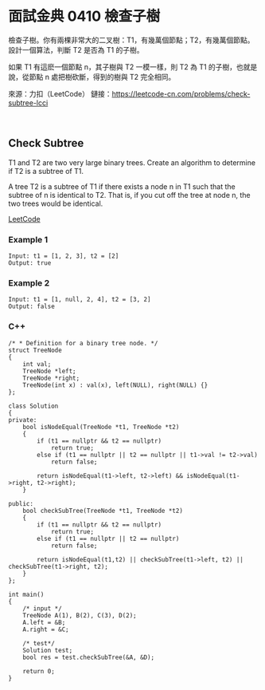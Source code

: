 # 面試金典 0410 檢查子樹

檢查子樹。你有兩棵非常大的二叉樹：T1，有幾萬個節點；T2，有幾萬個節點。設計一個算法，判斷 T2 是否為 T1 的子樹。

如果 T1 有這麽一個節點 n，其子樹與 T2 一模一樣，則 T2 為 T1 的子樹，也就是說，從節點 n 處把樹砍斷，得到的樹與 T2 完全相同。

來源：力扣（LeetCode）
鏈接：https://leetcode-cn.com/problems/check-subtree-lcci


 
##  Check Subtree
T1 and T2 are two very large binary trees. Create an algorithm to determine if T2 is a subtree of T1.

A tree T2 is a subtree of T1 if there exists a node n in T1 such that the subtree of n is identical to T2. That is, if you cut off the tree at node n, the two trees would be identical.

[LeetCode](https://leetcode-cn.com/problems/check-subtree-lcci)


### Example 1

```
Input: t1 = [1, 2, 3], t2 = [2]
Output: true
```

### Example 2

```
Input: t1 = [1, null, 2, 4], t2 = [3, 2]
Output: false
```

### C++ 


```
/* * Definition for a binary tree node. */
struct TreeNode
{
    int val;
    TreeNode *left;
    TreeNode *right;
    TreeNode(int x) : val(x), left(NULL), right(NULL) {}
};

class Solution
{
private:
    bool isNodeEqual(TreeNode *t1, TreeNode *t2)
    {
        if (t1 == nullptr && t2 == nullptr)
            return true;
        else if (t1 == nullptr || t2 == nullptr || t1->val != t2->val)
            return false;
        
        return isNodeEqual(t1->left, t2->left) && isNodeEqual(t1->right, t2->right);        
    }

public:
    bool checkSubTree(TreeNode *t1, TreeNode *t2)
    {
        if (t1 == nullptr && t2 == nullptr)
            return true;
        else if (t1 == nullptr || t2 == nullptr)
            return false;

        return isNodeEqual(t1,t2) || checkSubTree(t1->left, t2) || checkSubTree(t1->right, t2);
    }
};

int main()
{
    /* input */
    TreeNode A(1), B(2), C(3), D(2);
    A.left = &B;
    A.right = &C;

    /* test*/
    Solution test;
    bool res = test.checkSubTree(&A, &D);

    return 0;
}
```
